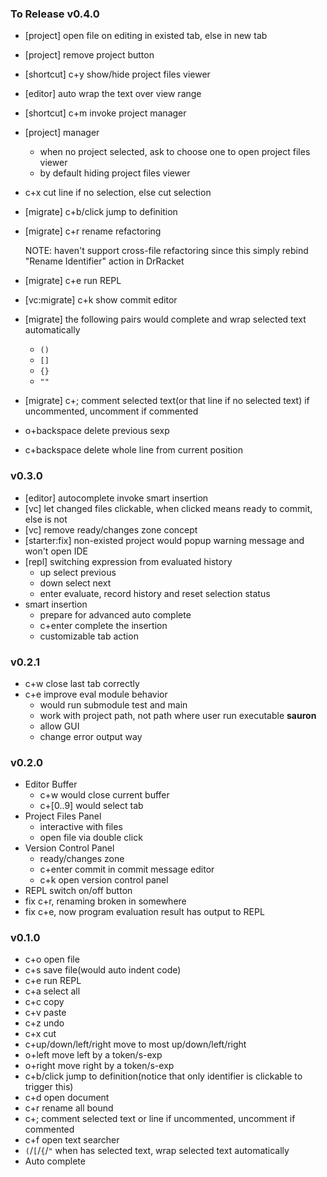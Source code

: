 ### To Release v0.4.0

* [project] open file on editing in existed tab, else in new tab
* [project] remove project button
* [shortcut] c+y show/hide project files viewer
* [editor] auto wrap the text over view range
* [shortcut] c+m invoke project manager
* [project] manager
    * when no project selected, ask to choose one to open project files viewer
    * by default hiding project files viewer
* c+x cut line if no selection, else cut selection
* [migrate] c+b/click jump to definition
* [migrate] c+r rename refactoring

    NOTE: haven't support cross-file refactoring since this simply rebind "Rename Identifier" action in DrRacket

* [migrate] c+e run REPL
* [vc:migrate] c+k show commit editor
* [migrate] the following pairs would complete and wrap selected text automatically
    * `()`
    * `[]`
    * `{}`
    * `""`
* [migrate] c+; comment selected text(or that line if no selected text) if uncommented, uncomment if commented
* o+backspace delete previous sexp
* c+backspace delete whole line from current position

### v0.3.0

* [editor] autocomplete invoke smart insertion
* [vc] let changed files clickable, when clicked means ready to commit, else is not
* [vc] remove ready/changes zone concept
* [starter:fix] non-existed project would popup warning message and won't open IDE
* [repl] switching expression from evaluated history
    * up select previous
    * down select next
    * enter evaluate, record history and reset selection status
* smart insertion
    * prepare for advanced auto complete
    * c+enter complete the insertion
    * customizable tab action

### v0.2.1

* c+w close last tab correctly
* c+e improve eval module behavior
    * would run submodule test and main
    * work with project path, not path where user run executable **sauron**
    * allow GUI
    * change error output way

### v0.2.0

* Editor Buffer
    * c+w would close current buffer
    * c+[0..9] would select tab
* Project Files Panel
    * interactive with files
    * open file via double click
* Version Control Panel
    * ready/changes zone
    * c+enter commit in commit message editor
    * c+k open version control panel
* REPL switch on/off button
* fix c+r, renaming broken in somewhere
* fix c+e, now program evaluation result has output to REPL

### v0.1.0

* c+o open file
* c+s save file(would auto indent code)
* c+e run REPL
* c+a select all
* c+c copy
* c+v paste
* c+z undo
* c+x cut
* c+up/down/left/right move to most up/down/left/right
* o+left move left by a token/s-exp
* o+right move right by a token/s-exp
* c+b/click jump to definition(notice that only identifier is clickable to trigger this)
* c+d open document
* c+r rename all bound
* c+; comment selected text or line if uncommented, uncomment if commented
* c+f open text searcher
* `(`/`[`/`{`/`"` when has selected text, wrap selected text automatically
* Auto complete
